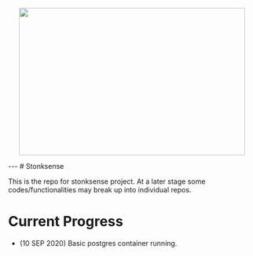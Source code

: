 <p align="center">
  <img width="460" height="300" src="https://media.giphy.com/media/YnkMcHgNIMW4Yfmjxr/giphy.gif">
</p>
---
# Stonksense

This is the repo for stonksense project. At a later stage some codes/functionalities may break up into individual repos.

# Current Progress

* (10 SEP 2020) Basic postgres container running.
